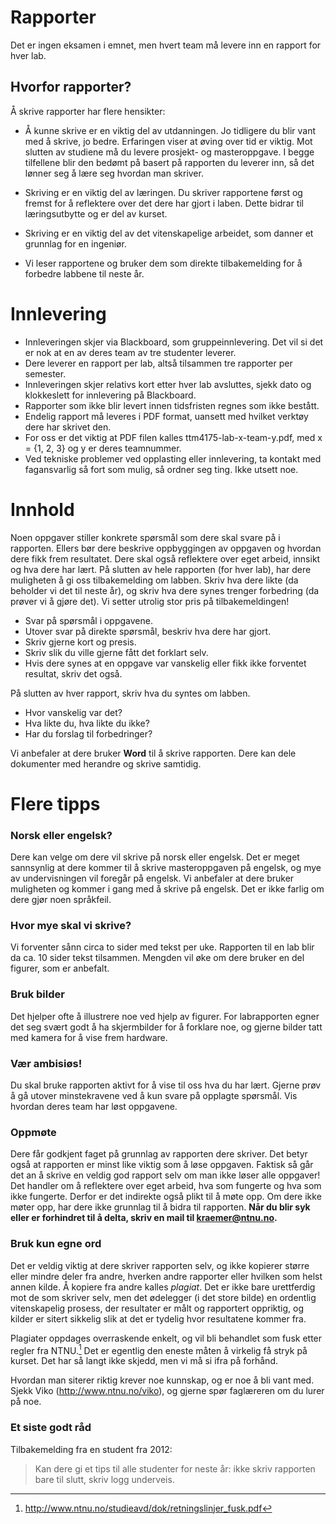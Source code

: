 # Rapporter

Det er ingen eksamen i emnet, men hvert team må levere inn en rapport
for hver lab. 

## Hvorfor rapporter?

Å skrive rapporter har flere hensikter:

-   Å kunne skrive er en viktig del av utdanningen. Jo tidligere du blir
    vant med å skrive, jo bedre. Erfaringen viser at øving over tid er
    viktig. Mot slutten av studiene må du levere prosjekt- og
    masteroppgave. I begge tilfellene blir den bedømt på basert på
    rapporten du leverer inn, så det lønner seg å lære seg hvordan man
    skriver.

-   Skriving er en viktig del av læringen. Du skriver rapportene først og
    fremst for å reflektere over det dere har gjort i laben. Dette
    bidrar til læringsutbytte og er del av kurset.

-   Skriving er en viktig del av det vitenskapelige arbeidet, som danner
    et grunnlag for en ingeniør.

-   Vi leser rapportene og bruker dem som direkte tilbakemelding for å
    forbedre labbene til neste år.

# Innlevering

- Innleveringen skjer via Blackboard, som gruppeinnlevering. Det vil si det er nok at en av deres team av tre studenter leverer.
- Dere leverer en rapport per lab, altså tilsammen tre rapporter per semester.
- Innleveringen skjer relativs kort etter hver lab avsluttes, sjekk dato og klokkeslett for innlevering på Blackboard.
- Rapporter som ikke blir levert innen tidsfristen regnes som ikke bestått.
- Endelig rapport må leveres i PDF format, uansett med hvilket verktøy dere har skrivet den.
- For oss er det viktig at PDF filen kalles ttm4175-lab-x-team-y.pdf, med x = {1, 2, 3} og y er deres teamnummer.
- Ved tekniske problemer ved opplasting eller innlevering, ta kontakt med fagansvarlig så fort som mulig, så ordner seg ting. Ikke utsett noe.


# Innhold

Noen oppgaver stiller konkrete spørsmål som dere skal svare på i
rapporten. Ellers bør dere beskrive oppbyggingen av oppgaven og hvordan dere fikk frem resultatet. Dere skal også reflektere over eget arbeid,
innsikt og hva dere har lært. På slutten av hele rapporten (for hver
lab), har dere muligheten å gi oss tilbakemelding om labben. Skriv hva
dere likte (da beholder vi det til neste år), og skriv hva dere synes
trenger forbedring (da prøver vi å gjøre det). Vi setter utrolig stor
pris på tilbakemeldingen!

* Svar på spørsmål i oppgavene.
* Utover svar på direkte spørsmål, beskriv hva dere har gjort.
* Skriv gjerne kort og presis.
* Skriv slik du ville gjerne fått det forklart selv.
* Hvis dere synes at en oppgave var vanskelig eller fikk ikke forventet resultat, skriv det også.

På slutten av hver rapport, skriv hva du syntes om labben.

* Hvor vanskelig var det?
* Hva likte du, hva likte du ikke?
* Har du forslag til forbedringer?

Vi anbefaler at dere bruker **Word** til å skrive rapporten. Dere kan dele dokumenter med herandre og skrive samtidig. 



# Flere tipps


### Norsk eller engelsk?

Dere kan velge om dere vil skrive på norsk eller engelsk. Det er meget sannsynlig at dere kommer til å skrive masteroppgaven på engelsk, og mye av undervisningen vil foregår på engelsk. Vi anbefaler at dere bruker muligheten og kommer i gang med å skrive på engelsk. Det er ikke farlig om dere gjør noen språkfeil.

### Hvor mye skal vi skrive?

Vi forventer sånn circa to sider med tekst per uke. Rapporten til en lab blir da ca. 10 sider tekst tilsammen. Mengden vil øke om dere bruker en del figurer, som er anbefalt.

### Bruk bilder

Det hjelper ofte å illustrere noe ved hjelp av figurer. For labrapporten
egner det seg svært godt å ha skjermbilder for å forklare noe, og gjerne
bilder tatt med kamera for å vise frem hardware.

### Vær ambisiøs!

Du skal bruke rapporten aktivt for å vise til oss hva du har lært.
Gjerne prøv å gå utover minstekravene ved å kun svare på opplagte
spørsmål. Vis hvordan deres team har løst oppgavene.

### Oppmøte

Dere får godkjent faget på grunnlag av rapporten dere skriver. Det betyr
også at rapporten er minst like viktig som å løse oppgaven. Faktisk så
går det an å skrive en veldig god rapport selv om man ikke løser alle
oppgaver! Det handler om å reflektere over eget arbeid, hva som fungerte
og hva som ikke fungerte. Derfor er det indirekte også plikt til å møte
opp. Om dere ikke møter opp, har dere ikke grunnlag til å bidra til
rapporten. **Når du blir syk eller er forhindret til å delta, skriv en
mail til [kraemer@ntnu.no](kraemer@ntnu.no).**


### Bruk kun egne ord

Det er veldig viktig at dere skriver rapporten selv, og ikke kopierer
større eller mindre deler fra andre, hverken andre rapporter eller
hvilken som helst annen kilde. Å kopiere fra andre kalles *plagiat*. Det
er ikke bare urettferdig mot de som skriver selv, men det ødelegger (i
det store bilde) en ordentlig vitenskapelig prosess, der resultater er
målt og rapportert oppriktig, og kilder er sitert sikkelig slik at det
er tydelig hvor resultatene kommer fra.

Plagiater oppdages overraskende enkelt, og vil bli behandlet som fusk
etter regler fra NTNU.[^1] Det er egentlig den eneste måten å virkelig
få stryk på kurset. Det har så langt ikke skjedd, men vi må si ifra på
forhånd.

Hvordan man siterer riktig krever noe kunnskap, og er noe å bli vant
med. Sjekk Viko (<http://www.ntnu.no/viko>), og gjerne spør faglæreren
om du lurer på noe.

### Et siste godt råd

Tilbakemelding fra en student fra 2012:

> Kan dere gi et tips til alle studenter for neste år: ikke skriv
> rapporten bare til slutt, skriv logg underveis.

[^1]: <http://www.ntnu.no/studieavd/dok/retningslinjer_fusk.pdf>
